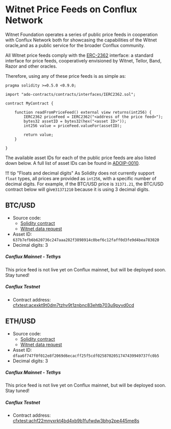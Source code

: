 # Witnet Price Feeds on Conflux Network

Witnet Foundation operates a series of public price feeds in cooperation with Conflux Network both for showcasing the
capabilities of the Witnet oracle,and as a public service for the broader Conflux community.

All Witnet price feeds comply with the [ERC-2362] interface: a standard interface for price feeds, cooperatively
envisioned by Witnet, Tellor, Band, Razor and other oracles.

Therefore, using any of these price feeds is as simple as:

```solidity
pragma solidity >=0.5.0 <0.9.0;

import "ado-contracts/contracts/interfaces/IERC2362.sol";

contract MyContract {

    function readFromPriceFeed() external view returns(int256) {
        IERC2362 priceFeed = IERC2362("<address of the price feed>");
        bytes32 assetID = bytes32(hex("<asset ID>"));
        int256 value = priceFeed.valueFor(assetID);

        return value;
    }

}
``` 

The available asset IDs for each of the public price feeds are also listed down below. A full list of asset IDs can
be found in [ADOIP-0010].

!!! tip "Floats and decimal digits"
    As Solidity does not currently support `float` types, all prices are provided as `int256`, with a specific number
    of decimal digits. For example, if the BTC/USD price is `31371.21`, the BTC/USD contract below will give`31371210`
    because it is using 3 decimal digits.

## BTC/USD

* Source code:
    * [Solidity contract](https://github.com/witnet/witnet-price-feed-examples/blob/master/contracts/BtcUsdPriceFeed.sol)
    * [Witnet data request](https://github.com/witnet/witnet-price-feed-examples/blob/master/requests/BitcoinPrice.js)
* Asset ID: `637b7efb6b620736c247aaa282f3898914c0bef6c12faff0d3fe9d4bea783020`
* Decimal digits: 3

##### Conflux Mainnet - Tethys

This price feed is not live yet on Conflux mainnet, but will be deployed soon. Stay tuned!

##### Conflux Testnet

* Contract address: [cfxtest:acexkt9t0dm7tzhv9t1znbnc83ehtb703u9pyvd0cd](https://testnet.confluxscan.io/address/cfxtest:acexkt9t0dm7tzhv9t1znbnc83ehtb703u9pyvd0cd)

## ETH/USD

* Source code:
    * [Solidity contract](https://github.com/witnet/witnet-price-feed-examples/blob/master/contracts/EthUsdPriceFeed.sol)
    * [Witnet data request](https://github.com/witnet/witnet-price-feed-examples/blob/master/requests/EthPrice.js)
* Asset ID: `dfaa6f747f0f012e8f2069d6ecacff25f5cdf0258702051747439949737fc0b5`
* Decimal digits: 3

##### Conflux Mainnet - Tethys

This price feed is not live yet on Conflux mainnet, but will be deployed soon. Stay tuned!

##### Conflux Testnet

* Contract address: [cfxtest:achf22mnyxrkt4bd4xb9b1fufwdw3bhg2pe445me8s](https://testnet.confluxscan.io/address/cfxtest:achf22mnyxrkt4bd4xb9b1fufwdw3bhg2pe445me8s)


[ERC-2362]: https://github.com/adoracles/ado-contracts/blob/master/contracts/interfaces/IERC2362.sol
[ADOIP-0010]: https://github.com/adoracles/ADOIPs/blob/main/adoip-0010.md#registered-ids
